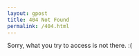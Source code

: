 ```yaml
---
layout: gpost
title: 404 Not Found
permalink: /404.html
---
```



Sorry, what you try to access is not there. :(
